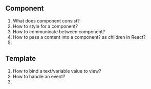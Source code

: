 ## Component

1. What does component consist?
2. How to style for a component?
3. How to communicate between component?
4. How to pass a content into a component? as children in React?
5.

## Template

1. How to bind a text/variable value to view?
2. How to handle an event?
3. 
